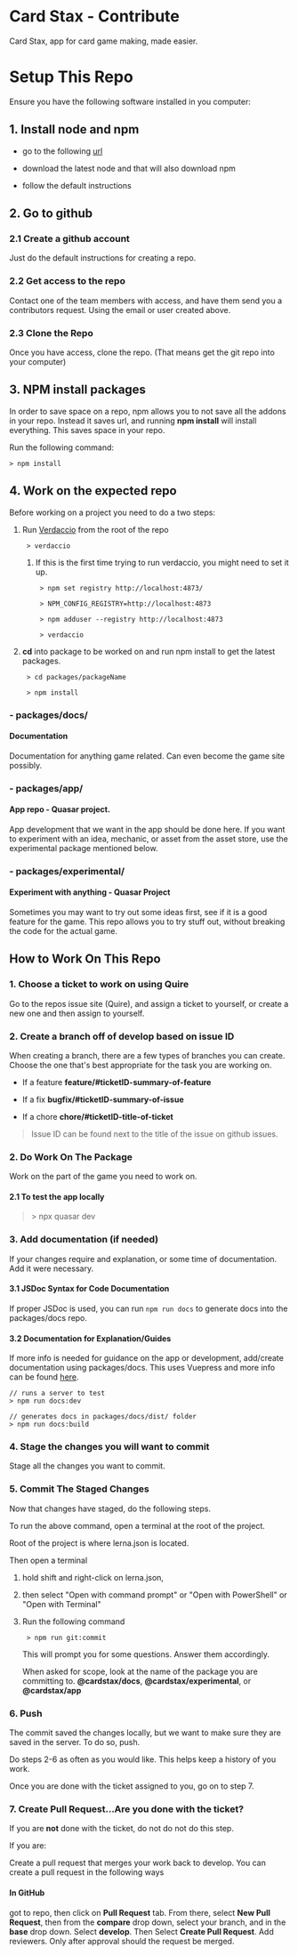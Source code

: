 
# Card Stax - Contribute

  

Card Stax, app for card game making, made easier.

  

  

# Setup This Repo

  

Ensure you have the following software installed in you computer:

  

## 1. Install node and npm

- go to the following [url](https://nodejs.org/en/)

- download the latest node and that will also download npm

- follow the default instructions

  

## 2. Go to github

  

### 2.1 Create a github account

Just do the default instructions for creating a repo.

  

### 2.2 Get access to the repo

Contact one of the team members with access, and have them send you a contributors request. Using the email or user created above.

  

### 2.3 Clone the Repo

Once you have access, clone the repo. (That means get the git repo into your computer)

  

## 3. NPM install packages

In order to save space on a repo, npm allows you to not save all the addons in your repo. Instead it saves url, and running **npm install** will install everything. This saves space in your repo.

  

Run the following command:

	> npm install

  

## 4. Work on the expected repo

Before working on a project you need to do a two steps:

1. Run [Verdaccio](https://github.com/verdaccio/verdaccio) from the root of the repo

		> verdaccio

    1. If this is the first time trying to run verdaccio, you might need to set it up.

			> npm set registry http://localhost:4873/

			> NPM_CONFIG_REGISTRY=http://localhost:4873

			> npm adduser --registry http://localhost:4873

			> verdaccio

2. **cd** into package to be worked on and run npm install to get the latest packages.

		> cd packages/packageName

		> npm install


### - **packages/docs/**

#### Documentation

  

Documentation for anything game related. Can even become the game site possibly.

  

### - **packages/app/**

#### App repo - Quasar project.

  

App development that we want in the app should be done here. If you want to experiment with an idea, mechanic, or asset from the asset store, use the experimental package mentioned below.

  

### - **packages/experimental/**

#### Experiment with anything - Quasar Project

  

Sometimes you may want to try out some ideas first, see if it is a good feature for the game. This repo allows you to try stuff out, without breaking the code for the actual game.

  

## How to Work On This Repo

### 1. Choose a ticket to work on using Quire

Go to the repos issue site (Quire), and assign a ticket to yourself, or create a new one and then assign to yourself.


### 2. Create a branch off of develop based on issue ID

When creating a branch, there are a few types of branches you can create. Choose the one that's best appropriate for the task you are working on.

- If a feature **feature/#ticketID-summary-of-feature**

- If a fix **bugfix/#ticketID-summary-of-issue**

- If a chore **chore/#ticketID-title-of-ticket**

  

> Issue ID can be found next to the title of the issue on github issues.

  

### 2. Do Work On The Package

Work on the part of the game you need to work on.

#### 2.1 To test the app locally

> \> npx quasar dev

  

### 3. Add documentation (if needed)

If your changes require and explanation, or some time of documentation. Add it were necessary.

#### 3.1 JSDoc Syntax for Code Documentation

If proper JSDoc is used, you can run `npm run docs` to generate docs into the packages/docs repo.

#### 3.2 Documentation for Explanation/Guides

If more info is needed for guidance on the app or development, add/create documentation using packages/docs. This uses Vuepress and more info can be found [here](https://vuepress.vuejs.org/guide/getting-started.html#inside-an-existing-project).


	// runs a server to test
	> npm run docs:dev

	// generates docs in packages/docs/dist/ folder
	> npm run docs:build


  

### 4. Stage the changes you will want to commit

Stage all the changes you want to commit.

  

### 5. Commit The Staged Changes

Now that changes have staged, do the following steps.

  

To run the above command, open a terminal at the root of the project.

Root of the project is where lerna.json is located.

Then open a terminal

1. hold shift and right-click on lerna.json,

2. then select "Open with command prompt" or "Open with PowerShell" or "Open with Terminal"

3. Run the following command

		> npm run git:commit


	This will prompt you for some questions. Answer them accordingly.

	When asked for scope, look at the name of the package you are committing to. **@cardstax/docs**, **@cardstax/experimental**, or **@cardstax/app**

  

### 6. Push

The commit saved the changes locally, but we want to make sure they are saved in the server. To do so, push.

  

Do steps 2-6 as often as you would like. This helps keep a history of you work.

Once you are done with the ticket assigned to you, go on to step 7.

  

### 7. Create Pull Request...Are you done with the ticket?

If you are **not** done with the ticket, do not do not do this step.

  

If you are:

Create a pull request that merges your work back to develop. You can create a pull request in the following ways

  

#### In GitHub
got to repo, then click on **Pull Request** tab. From there, select **New Pull Request**, then from the **compare** drop down, select your branch, and in the **base** drop down. Select **develop**. Then Select **Create Pull Request**. Add reviewers. Only after approval should the request be merged.
